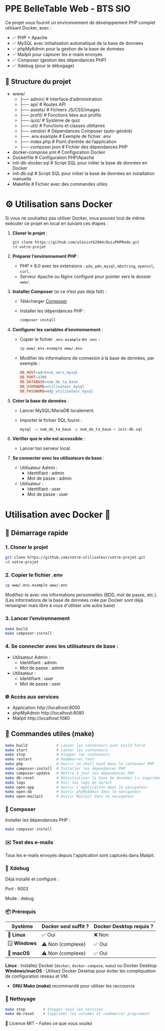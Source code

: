# PPE BelleTable Web - BTS SIO

Ce projet vous fournit un environnement de développement PHP complet utilisant Docker, avec :

-   ✅ PHP + Apache
-   ✅ MySQL avec initialisation automatique de la base de données
-   ✅ phpMyAdmin pour la gestion de la base de données
-   ✅ Mailpit pour capturer les e-mails envoyés
-   ✅ Composer (gestion des dépendances PHP)
-   ✅ Xdebug (pour le débogage)

## 📁 Structure du projet

-   www/
    -   ├── admin/ # Interface d’administration
    -   ├── api/ # Routes API
    -   ├── assets/ # Fichiers JS/CSS/images
    -   ├── profil/ # Fonctions liées aux profils
    -   ├── quiz/ # Système de quiz
    -   ├── util/ # Fonctions et classes utilitaires
    -   ├── vendor/ # Dépendances Composer (auto-généré)
    -   ├── .env.example # Exemple de fichier .env
    -   ├── index.php # Point d’entrée de l’application
    -   ├── composer.json # Fichier des dépendances PHP
-   docker-compose.yml # Configuration Docker
-   Dockerfile # Configuration PHP/Apache
-   init-db-docker.sql # Script SQL pour initier la base de données en Docker
-   init-db.sql # Script SQL pour initier la base de données en installation manuelle
-   Makefile # Fichier avec des commandes utiles

# ⚙️ Utilisation sans Docker

Si vous ne souhaitez pas utiliser Docker, vous pouvez tout de même exécuter ce projet en local en suivant ces étapes :

1.  **Cloner le projet** :

    ```bash
    git clone https://github.com/alexistb2904/QuizPHPRedo.git
    cd votre-projet
    ```

2.  **Préparer l’environnement PHP** :

    -   PHP ≥ 8.0 avec les extensions : `pdo`, `pdo_mysql`, `mbstring`, `openssl`, `curl`.
    -   Serveur Apache ou Nginx configuré pour pointer vers le dossier `www/`.

3.  **Installer Composer** (si ce n’est pas déjà fait) :

    -   Télécharger [Composer](https://getcomposer.org/)
    -   Installer les dépendances PHP :

        ```bash
        composer install
        ```

4.  **Configurer les variables d’environnement** :

    -   Copier le fichier `.env.example` en `.env` :

        ```bash
        cp www/.env.example www/.env
        ```

    -   Modifier les informations de connexion à la base de données, par exemple :

        ```makefile
        DB_HOST=adresse_vers_mysql
        DB_PORT=3306
        DB_DATABASE=nom_de_ta_base
        DB_USERNAME=utilisateur_mysql
        DB_PASSWORD=mdp_utilisateur_mysql
        ```

5.  **Créer la base de données** :

    -   Lancer MySQL/MariaDB localement.
    -   Importer le fichier SQL fourni :

        ```bash
        mysql -u nom_de_ta_base -p nom_de_ta_base < init-db.sql
        ```

6.  **Vérifier que le site est accessible** :

    -   Lancer ton serveur local.

7.  **Se connecter avec les utilisateurs de base** :
    -   Utilisateur Admin :
        -   Identifiant : admin
        -   Mot de passe : admin
    -   Utilisateur :
        -   Identifiant : user
        -   Mot de passe : user

# Utilisation avec Docker 🐳

## 🚀 Démarrage rapide

### 1. Cloner le projet

```bash
git clone https://github.com/votre-utilisateur/votre-projet.git
cd votre-projet
```

### 2. Copier le fichier .env

```bash
cp www/.env.example www/.env
```

Modifiez-le avec vos informations personnelles (BDD, mot de passe, etc.).
(Les informations de la base de données crée par Docker sont déjà renseigner mais libre à vous d'utiliser une autre base)

### 3. Lancer l’environnement

```bash
make build
make composer-install
```

### 4. Se connecter avec les utilisateurs de base :

-   Utilisateur Admin :
    -   Identifiant : admin
    -   Mot de passe : admin
-   Utilisateur :
    -   Identifiant : user
    -   Mot de passe : user

### 🌐 Accès aux services

-   Application http://localhost:8000
-   phpMyAdmin http://localhost:8080
-   Mailpit http://localhost:1080

## 🔧 Commandes utiles (make)

```bash
make build             # Lancer les conteneurs avec build forcé
make start             # Lancer les conteneurs
make stop              # Stopper les conteneurs
make restart           # Redémarrer tout
make php               # Ouvrir un shell bash dans le conteneur PHP
make composer-install  # Installer les dépendances PHP
make composer-update   # Mettre à jour les dépendances PHP
make db-reset          # Réinitialiser la base de données (⚠️ supprime les données)
make logs              # Voir les logs en direct
make open-app          # Ouvrir l'application dans le navigateur
make open-db           # Ouvrir phpMyAdmin dans le navigateur
make open-mailpit      # Ouvrir Mailpit dans le navigateur
```

### 🐘 Composer

Installer les dépendances PHP :

```bash
make composer-install
```

### ✉️ Test des e-mails

Tous les e-mails envoyés depuis l'application sont capturés dans Mailpit.

### 🐞 Xdebug

Déjà installé et configuré :

Port : 9003

Mode : debug

### 📦 Prérequis

| Système        | Docker seul suffit ? | Docker Desktop requis ? |
| -------------- | -------------------- | ----------------------- |
| 🐧 **Linux**   | ✅ Oui               | ❌ Non                  |
| 🪟 **Windows** | ⚠️ Non (complexe)    | ✅ Oui                  |
| 🍏 **macOS**   | ⚠️ Non (complexe)    | ✅ Oui                  |

**Linux** : Installez Docker (`docker`, `docker-compose`, `make`) ou Docker Desktop
**Windows/macOS** : Utilisez Docker Desktop pour éviter les compliquation de configuration réseau et VM.

-   **GNU Make (make)** recommandé pour utiliser les raccourcis

### 🧹 Nettoyage

```bash
make stop        # Stopper tous les services
make db-reset    # Supprimer les volumes et redémarrer proprement
```

📄 Licence
MIT – Faites ce que vous voulez
